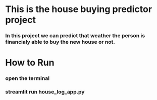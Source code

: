 # This is the house buying predictor project
### In this project we can predict that weather the person is financialy able to buy the new house or not.

# How to Run
### open the terminal
### streamlit run house_log_app.py
